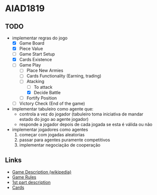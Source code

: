 # AIAD1819

## TODO
* implementar regras do jogo
  - [X] Game Board
  - [X] Piece Value
  - [ ] Game Start Setup
  - [X] Cards Existence
  - [ ] Game Play
	  - [ ] Place New Armies
	  - [ ] Cards Functionality (Earning, trading)
	  - [ ] Atacking
		  - [ ] To attack
		  - [X] Decide Battle
	  - [ ] Fortify Position
  - [ ] Victory Check (End of the game)
  
* implementar tabuleiro como agente que:
  * controla a vez do jogador (tabuleiro toma iniciativa de mandar estado do jogo ao agente jogador)
  * responde a jogador depois de cada jogada se esta é válida ou não
* implementar jogadores como agentes
  1. começar com jogadas aleatorias
  2. passar para agentes puramente competitivos
  3. implementar negociação de cooperação

## Links  
  * [Game Description (wikipedia)](https://en.wikipedia.org/wiki/Risk_(game))
  * [Game Rules](http://www.ultraboardgames.com/risk/game-rules.php)
  * [1st part description](https://github.com/rmcarvalho/AIAD1819/blob/master/docs/proj1_definicao.pdf)
  * [Cards](https://drive.google.com/drive/folders/0BwJ1gMT0fLRPSWFISFNQNkVCZVk)
